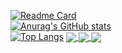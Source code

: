 [![Readme Card](https://github-readme-stats.vercel.app/api/pin/?username=DnzGus&repo=Side-Projects&theme=tokyonight)](https://github.com/DnzGus/github-readme-stats)
<br>
[![Anurag's GitHub stats](https://github-readme-stats.vercel.app/api?username=DnzGus&count_private=true&show_icons=true&theme=tokyonight)](https://github.com/DnzGus/github-readme-stats)
<br>
[![Top Langs](https://github-readme-stats.vercel.app/api/top-langs/?username=DnzGus&layout=compact&theme=tokyonight)](https://github.com/DnzGus/github-readme-stats)
<a href="https://github.com/DnzGus/github-readme-stats)">
  <img align="center" src="https://github-readme-stats.vercel.app/api/pin/?username=DnzGus&repo=Side-Projects&theme=tokyonight" />
</a>
<a href="https://github.com/DnzGus/github-readme-stats">
  <img align="center" src="https://github-readme-stats.vercel.app/api?username=DnzGus&count_private=true&show_icons=true&theme=tokyonight" />
</a>
<a href="https://github.com/DnzGus/github-readme-stats">
  <img align="center" src="https://github-readme-stats.vercel.app/api/top-langs/?username=DnzGus&layout=compact&theme=tokyonight" />
</a>
